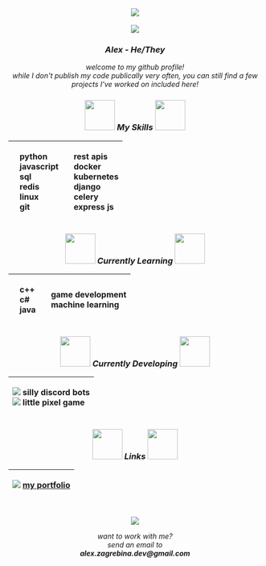 <div align="center">
  <img src="https://images-wixmp-ed30a86b8c4ca887773594c2.wixmp.com/f/a56528ff-41aa-4bae-acc8-9db1a7b13805/di23zvj-960605db-b22a-4ae4-b8e6-e76473dda352.jpg/v1/fill/w_1280,h_379,q_75,strp/wallpaperflare_com_wallpaper_resized_by_meringii_di23zvj-fullview.jpg?token=eyJ0eXAiOiJKV1QiLCJhbGciOiJIUzI1NiJ9.eyJzdWIiOiJ1cm46YXBwOjdlMGQxODg5ODIyNjQzNzNhNWYwZDQxNWVhMGQyNmUwIiwiaXNzIjoidXJuOmFwcDo3ZTBkMTg4OTgyMjY0MzczYTVmMGQ0MTVlYTBkMjZlMCIsIm9iaiI6W1t7ImhlaWdodCI6Ijw9Mzc5IiwicGF0aCI6IlwvZlwvYTU2NTI4ZmYtNDFhYS00YmFlLWFjYzgtOWRiMWE3YjEzODA1XC9kaTIzenZqLTk2MDYwNWRiLWIyMmEtNGFlNC1iOGU2LWU3NjQ3M2RkYTM1Mi5qcGciLCJ3aWR0aCI6Ijw9MTI4MCJ9XV0sImF1ZCI6WyJ1cm46c2VydmljZTppbWFnZS5vcGVyYXRpb25zIl19.S_KqXWwETkwo-z-eZhUFHz_Cr-8iFQ7miczMA8i8UoU" align="center"></br></br><img src="https://images-wixmp-ed30a86b8c4ca887773594c2.wixmp.com/f/188ddcf2-7da4-4182-9711-a18161a5af72/d8th5lh-adac81de-8e7e-424c-97c4-2f1e4670e5c4.png?token=eyJ0eXAiOiJKV1QiLCJhbGciOiJIUzI1NiJ9.eyJzdWIiOiJ1cm46YXBwOjdlMGQxODg5ODIyNjQzNzNhNWYwZDQxNWVhMGQyNmUwIiwiaXNzIjoidXJuOmFwcDo3ZTBkMTg4OTgyMjY0MzczYTVmMGQ0MTVlYTBkMjZlMCIsIm9iaiI6W1t7InBhdGgiOiJcL2ZcLzE4OGRkY2YyLTdkYTQtNDE4Mi05NzExLWExODE2MWE1YWY3MlwvZDh0aDVsaC1hZGFjODFkZS04ZTdlLTQyNGMtOTdjNC0yZjFlNDY3MGU1YzQucG5nIn1dXSwiYXVkIjpbInVybjpzZXJ2aWNlOmZpbGUuZG93bmxvYWQiXX0.YiZz5k5aXLxaf-74SJ11p6EbXvpUwwiFgTFoFfOJYHM" align="center"><br>
  <h3><strong><em>Alex - He/They</em></strong></h3>
  <p><em>welcome to my github profile!<br>while I don't publish my code publically very often, you can still find a few projects I've worked on included here!</em></p>
  <h3><strong><em><img src="https://images-wixmp-ed30a86b8c4ca887773594c2.wixmp.com/f/188ddcf2-7da4-4182-9711-a18161a5af72/d8th5lh-adac81de-8e7e-424c-97c4-2f1e4670e5c4.png?token=eyJ0eXAiOiJKV1QiLCJhbGciOiJIUzI1NiJ9.eyJzdWIiOiJ1cm46YXBwOjdlMGQxODg5ODIyNjQzNzNhNWYwZDQxNWVhMGQyNmUwIiwiaXNzIjoidXJuOmFwcDo3ZTBkMTg4OTgyMjY0MzczYTVmMGQ0MTVlYTBkMjZlMCIsIm9iaiI6W1t7InBhdGgiOiJcL2ZcLzE4OGRkY2YyLTdkYTQtNDE4Mi05NzExLWExODE2MWE1YWY3MlwvZDh0aDVsaC1hZGFjODFkZS04ZTdlLTQyNGMtOTdjNC0yZjFlNDY3MGU1YzQucG5nIn1dXSwiYXVkIjpbInVybjpzZXJ2aWNlOmZpbGUuZG93bmxvYWQiXX0.YiZz5k5aXLxaf-74SJ11p6EbXvpUwwiFgTFoFfOJYHM" width="60"> My Skills <img src="https://images-wixmp-ed30a86b8c4ca887773594c2.wixmp.com/f/188ddcf2-7da4-4182-9711-a18161a5af72/d8th5lh-adac81de-8e7e-424c-97c4-2f1e4670e5c4.png?token=eyJ0eXAiOiJKV1QiLCJhbGciOiJIUzI1NiJ9.eyJzdWIiOiJ1cm46YXBwOjdlMGQxODg5ODIyNjQzNzNhNWYwZDQxNWVhMGQyNmUwIiwiaXNzIjoidXJuOmFwcDo3ZTBkMTg4OTgyMjY0MzczYTVmMGQ0MTVlYTBkMjZlMCIsIm9iaiI6W1t7InBhdGgiOiJcL2ZcLzE4OGRkY2YyLTdkYTQtNDE4Mi05NzExLWExODE2MWE1YWY3MlwvZDh0aDVsaC1hZGFjODFkZS04ZTdlLTQyNGMtOTdjNC0yZjFlNDY3MGU1YzQucG5nIn1dXSwiYXVkIjpbInVybjpzZXJ2aWNlOmZpbGUuZG93bmxvYWQiXX0.YiZz5k5aXLxaf-74SJ11p6EbXvpUwwiFgTFoFfOJYHM" width="60"></em></strong></h5>
  
  |<p><img src="https://images-wixmp-ed30a86b8c4ca887773594c2.wixmp.com/f/b46861d4-f830-4896-8af6-71206fe2fe78/dc8u89x-83d156d1-919b-40cb-aaaa-bc0235b240ce.gif?token=eyJ0eXAiOiJKV1QiLCJhbGciOiJIUzI1NiJ9.eyJzdWIiOiJ1cm46YXBwOjdlMGQxODg5ODIyNjQzNzNhNWYwZDQxNWVhMGQyNmUwIiwiaXNzIjoidXJuOmFwcDo3ZTBkMTg4OTgyMjY0MzczYTVmMGQ0MTVlYTBkMjZlMCIsIm9iaiI6W1t7InBhdGgiOiJcL2ZcL2I0Njg2MWQ0LWY4MzAtNDg5Ni04YWY2LTcxMjA2ZmUyZmU3OFwvZGM4dTg5eC04M2QxNTZkMS05MTliLTQwY2ItYWFhYS1iYzAyMzViMjQwY2UuZ2lmIn1dXSwiYXVkIjpbInVybjpzZXJ2aWNlOmZpbGUuZG93bmxvYWQiXX0._hV8KykU64uM1HNPTMNUmynaER3H-ZHf72aqT1ASmR4" width="10"> python<br><img src="https://images-wixmp-ed30a86b8c4ca887773594c2.wixmp.com/f/b46861d4-f830-4896-8af6-71206fe2fe78/dc8u89x-83d156d1-919b-40cb-aaaa-bc0235b240ce.gif?token=eyJ0eXAiOiJKV1QiLCJhbGciOiJIUzI1NiJ9.eyJzdWIiOiJ1cm46YXBwOjdlMGQxODg5ODIyNjQzNzNhNWYwZDQxNWVhMGQyNmUwIiwiaXNzIjoidXJuOmFwcDo3ZTBkMTg4OTgyMjY0MzczYTVmMGQ0MTVlYTBkMjZlMCIsIm9iaiI6W1t7InBhdGgiOiJcL2ZcL2I0Njg2MWQ0LWY4MzAtNDg5Ni04YWY2LTcxMjA2ZmUyZmU3OFwvZGM4dTg5eC04M2QxNTZkMS05MTliLTQwY2ItYWFhYS1iYzAyMzViMjQwY2UuZ2lmIn1dXSwiYXVkIjpbInVybjpzZXJ2aWNlOmZpbGUuZG93bmxvYWQiXX0._hV8KykU64uM1HNPTMNUmynaER3H-ZHf72aqT1ASmR4" width="10"> javascript<br><img src="https://images-wixmp-ed30a86b8c4ca887773594c2.wixmp.com/f/b46861d4-f830-4896-8af6-71206fe2fe78/dc8u89x-83d156d1-919b-40cb-aaaa-bc0235b240ce.gif?token=eyJ0eXAiOiJKV1QiLCJhbGciOiJIUzI1NiJ9.eyJzdWIiOiJ1cm46YXBwOjdlMGQxODg5ODIyNjQzNzNhNWYwZDQxNWVhMGQyNmUwIiwiaXNzIjoidXJuOmFwcDo3ZTBkMTg4OTgyMjY0MzczYTVmMGQ0MTVlYTBkMjZlMCIsIm9iaiI6W1t7InBhdGgiOiJcL2ZcL2I0Njg2MWQ0LWY4MzAtNDg5Ni04YWY2LTcxMjA2ZmUyZmU3OFwvZGM4dTg5eC04M2QxNTZkMS05MTliLTQwY2ItYWFhYS1iYzAyMzViMjQwY2UuZ2lmIn1dXSwiYXVkIjpbInVybjpzZXJ2aWNlOmZpbGUuZG93bmxvYWQiXX0._hV8KykU64uM1HNPTMNUmynaER3H-ZHf72aqT1ASmR4" width="10"> sql<br><img src="https://images-wixmp-ed30a86b8c4ca887773594c2.wixmp.com/f/b46861d4-f830-4896-8af6-71206fe2fe78/dc8u89x-83d156d1-919b-40cb-aaaa-bc0235b240ce.gif?token=eyJ0eXAiOiJKV1QiLCJhbGciOiJIUzI1NiJ9.eyJzdWIiOiJ1cm46YXBwOjdlMGQxODg5ODIyNjQzNzNhNWYwZDQxNWVhMGQyNmUwIiwiaXNzIjoidXJuOmFwcDo3ZTBkMTg4OTgyMjY0MzczYTVmMGQ0MTVlYTBkMjZlMCIsIm9iaiI6W1t7InBhdGgiOiJcL2ZcL2I0Njg2MWQ0LWY4MzAtNDg5Ni04YWY2LTcxMjA2ZmUyZmU3OFwvZGM4dTg5eC04M2QxNTZkMS05MTliLTQwY2ItYWFhYS1iYzAyMzViMjQwY2UuZ2lmIn1dXSwiYXVkIjpbInVybjpzZXJ2aWNlOmZpbGUuZG93bmxvYWQiXX0._hV8KykU64uM1HNPTMNUmynaER3H-ZHf72aqT1ASmR4" width="10"> redis<br><img src="https://images-wixmp-ed30a86b8c4ca887773594c2.wixmp.com/f/b46861d4-f830-4896-8af6-71206fe2fe78/dc8u89x-83d156d1-919b-40cb-aaaa-bc0235b240ce.gif?token=eyJ0eXAiOiJKV1QiLCJhbGciOiJIUzI1NiJ9.eyJzdWIiOiJ1cm46YXBwOjdlMGQxODg5ODIyNjQzNzNhNWYwZDQxNWVhMGQyNmUwIiwiaXNzIjoidXJuOmFwcDo3ZTBkMTg4OTgyMjY0MzczYTVmMGQ0MTVlYTBkMjZlMCIsIm9iaiI6W1t7InBhdGgiOiJcL2ZcL2I0Njg2MWQ0LWY4MzAtNDg5Ni04YWY2LTcxMjA2ZmUyZmU3OFwvZGM4dTg5eC04M2QxNTZkMS05MTliLTQwY2ItYWFhYS1iYzAyMzViMjQwY2UuZ2lmIn1dXSwiYXVkIjpbInVybjpzZXJ2aWNlOmZpbGUuZG93bmxvYWQiXX0._hV8KykU64uM1HNPTMNUmynaER3H-ZHf72aqT1ASmR4" width="10"> linux<br><img src="https://images-wixmp-ed30a86b8c4ca887773594c2.wixmp.com/f/b46861d4-f830-4896-8af6-71206fe2fe78/dc8u89x-83d156d1-919b-40cb-aaaa-bc0235b240ce.gif?token=eyJ0eXAiOiJKV1QiLCJhbGciOiJIUzI1NiJ9.eyJzdWIiOiJ1cm46YXBwOjdlMGQxODg5ODIyNjQzNzNhNWYwZDQxNWVhMGQyNmUwIiwiaXNzIjoidXJuOmFwcDo3ZTBkMTg4OTgyMjY0MzczYTVmMGQ0MTVlYTBkMjZlMCIsIm9iaiI6W1t7InBhdGgiOiJcL2ZcL2I0Njg2MWQ0LWY4MzAtNDg5Ni04YWY2LTcxMjA2ZmUyZmU3OFwvZGM4dTg5eC04M2QxNTZkMS05MTliLTQwY2ItYWFhYS1iYzAyMzViMjQwY2UuZ2lmIn1dXSwiYXVkIjpbInVybjpzZXJ2aWNlOmZpbGUuZG93bmxvYWQiXX0._hV8KykU64uM1HNPTMNUmynaER3H-ZHf72aqT1ASmR4" width="10"> git</p>|<p><img src="https://images-wixmp-ed30a86b8c4ca887773594c2.wixmp.com/f/b46861d4-f830-4896-8af6-71206fe2fe78/dc8u89x-83d156d1-919b-40cb-aaaa-bc0235b240ce.gif?token=eyJ0eXAiOiJKV1QiLCJhbGciOiJIUzI1NiJ9.eyJzdWIiOiJ1cm46YXBwOjdlMGQxODg5ODIyNjQzNzNhNWYwZDQxNWVhMGQyNmUwIiwiaXNzIjoidXJuOmFwcDo3ZTBkMTg4OTgyMjY0MzczYTVmMGQ0MTVlYTBkMjZlMCIsIm9iaiI6W1t7InBhdGgiOiJcL2ZcL2I0Njg2MWQ0LWY4MzAtNDg5Ni04YWY2LTcxMjA2ZmUyZmU3OFwvZGM4dTg5eC04M2QxNTZkMS05MTliLTQwY2ItYWFhYS1iYzAyMzViMjQwY2UuZ2lmIn1dXSwiYXVkIjpbInVybjpzZXJ2aWNlOmZpbGUuZG93bmxvYWQiXX0._hV8KykU64uM1HNPTMNUmynaER3H-ZHf72aqT1ASmR4" width="10"> rest apis<br><img src="https://images-wixmp-ed30a86b8c4ca887773594c2.wixmp.com/f/b46861d4-f830-4896-8af6-71206fe2fe78/dc8u89x-83d156d1-919b-40cb-aaaa-bc0235b240ce.gif?token=eyJ0eXAiOiJKV1QiLCJhbGciOiJIUzI1NiJ9.eyJzdWIiOiJ1cm46YXBwOjdlMGQxODg5ODIyNjQzNzNhNWYwZDQxNWVhMGQyNmUwIiwiaXNzIjoidXJuOmFwcDo3ZTBkMTg4OTgyMjY0MzczYTVmMGQ0MTVlYTBkMjZlMCIsIm9iaiI6W1t7InBhdGgiOiJcL2ZcL2I0Njg2MWQ0LWY4MzAtNDg5Ni04YWY2LTcxMjA2ZmUyZmU3OFwvZGM4dTg5eC04M2QxNTZkMS05MTliLTQwY2ItYWFhYS1iYzAyMzViMjQwY2UuZ2lmIn1dXSwiYXVkIjpbInVybjpzZXJ2aWNlOmZpbGUuZG93bmxvYWQiXX0._hV8KykU64uM1HNPTMNUmynaER3H-ZHf72aqT1ASmR4" width="10"> docker<br><img src="https://images-wixmp-ed30a86b8c4ca887773594c2.wixmp.com/f/b46861d4-f830-4896-8af6-71206fe2fe78/dc8u89x-83d156d1-919b-40cb-aaaa-bc0235b240ce.gif?token=eyJ0eXAiOiJKV1QiLCJhbGciOiJIUzI1NiJ9.eyJzdWIiOiJ1cm46YXBwOjdlMGQxODg5ODIyNjQzNzNhNWYwZDQxNWVhMGQyNmUwIiwiaXNzIjoidXJuOmFwcDo3ZTBkMTg4OTgyMjY0MzczYTVmMGQ0MTVlYTBkMjZlMCIsIm9iaiI6W1t7InBhdGgiOiJcL2ZcL2I0Njg2MWQ0LWY4MzAtNDg5Ni04YWY2LTcxMjA2ZmUyZmU3OFwvZGM4dTg5eC04M2QxNTZkMS05MTliLTQwY2ItYWFhYS1iYzAyMzViMjQwY2UuZ2lmIn1dXSwiYXVkIjpbInVybjpzZXJ2aWNlOmZpbGUuZG93bmxvYWQiXX0._hV8KykU64uM1HNPTMNUmynaER3H-ZHf72aqT1ASmR4" width="10"> kubernetes<br><img src="https://images-wixmp-ed30a86b8c4ca887773594c2.wixmp.com/f/b46861d4-f830-4896-8af6-71206fe2fe78/dc8u89x-83d156d1-919b-40cb-aaaa-bc0235b240ce.gif?token=eyJ0eXAiOiJKV1QiLCJhbGciOiJIUzI1NiJ9.eyJzdWIiOiJ1cm46YXBwOjdlMGQxODg5ODIyNjQzNzNhNWYwZDQxNWVhMGQyNmUwIiwiaXNzIjoidXJuOmFwcDo3ZTBkMTg4OTgyMjY0MzczYTVmMGQ0MTVlYTBkMjZlMCIsIm9iaiI6W1t7InBhdGgiOiJcL2ZcL2I0Njg2MWQ0LWY4MzAtNDg5Ni04YWY2LTcxMjA2ZmUyZmU3OFwvZGM4dTg5eC04M2QxNTZkMS05MTliLTQwY2ItYWFhYS1iYzAyMzViMjQwY2UuZ2lmIn1dXSwiYXVkIjpbInVybjpzZXJ2aWNlOmZpbGUuZG93bmxvYWQiXX0._hV8KykU64uM1HNPTMNUmynaER3H-ZHf72aqT1ASmR4" width="10"> django<br><img src="https://images-wixmp-ed30a86b8c4ca887773594c2.wixmp.com/f/b46861d4-f830-4896-8af6-71206fe2fe78/dc8u89x-83d156d1-919b-40cb-aaaa-bc0235b240ce.gif?token=eyJ0eXAiOiJKV1QiLCJhbGciOiJIUzI1NiJ9.eyJzdWIiOiJ1cm46YXBwOjdlMGQxODg5ODIyNjQzNzNhNWYwZDQxNWVhMGQyNmUwIiwiaXNzIjoidXJuOmFwcDo3ZTBkMTg4OTgyMjY0MzczYTVmMGQ0MTVlYTBkMjZlMCIsIm9iaiI6W1t7InBhdGgiOiJcL2ZcL2I0Njg2MWQ0LWY4MzAtNDg5Ni04YWY2LTcxMjA2ZmUyZmU3OFwvZGM4dTg5eC04M2QxNTZkMS05MTliLTQwY2ItYWFhYS1iYzAyMzViMjQwY2UuZ2lmIn1dXSwiYXVkIjpbInVybjpzZXJ2aWNlOmZpbGUuZG93bmxvYWQiXX0._hV8KykU64uM1HNPTMNUmynaER3H-ZHf72aqT1ASmR4" width="10"> celery<br><img src="https://images-wixmp-ed30a86b8c4ca887773594c2.wixmp.com/f/b46861d4-f830-4896-8af6-71206fe2fe78/dc8u89x-83d156d1-919b-40cb-aaaa-bc0235b240ce.gif?token=eyJ0eXAiOiJKV1QiLCJhbGciOiJIUzI1NiJ9.eyJzdWIiOiJ1cm46YXBwOjdlMGQxODg5ODIyNjQzNzNhNWYwZDQxNWVhMGQyNmUwIiwiaXNzIjoidXJuOmFwcDo3ZTBkMTg4OTgyMjY0MzczYTVmMGQ0MTVlYTBkMjZlMCIsIm9iaiI6W1t7InBhdGgiOiJcL2ZcL2I0Njg2MWQ0LWY4MzAtNDg5Ni04YWY2LTcxMjA2ZmUyZmU3OFwvZGM4dTg5eC04M2QxNTZkMS05MTliLTQwY2ItYWFhYS1iYzAyMzViMjQwY2UuZ2lmIn1dXSwiYXVkIjpbInVybjpzZXJ2aWNlOmZpbGUuZG93bmxvYWQiXX0._hV8KykU64uM1HNPTMNUmynaER3H-ZHf72aqT1ASmR4" width="10"> express js</p>|
  | :-------- | :------- |

  <h3><strong><em><img src="https://images-wixmp-ed30a86b8c4ca887773594c2.wixmp.com/f/188ddcf2-7da4-4182-9711-a18161a5af72/d8th5lh-adac81de-8e7e-424c-97c4-2f1e4670e5c4.png?token=eyJ0eXAiOiJKV1QiLCJhbGciOiJIUzI1NiJ9.eyJzdWIiOiJ1cm46YXBwOjdlMGQxODg5ODIyNjQzNzNhNWYwZDQxNWVhMGQyNmUwIiwiaXNzIjoidXJuOmFwcDo3ZTBkMTg4OTgyMjY0MzczYTVmMGQ0MTVlYTBkMjZlMCIsIm9iaiI6W1t7InBhdGgiOiJcL2ZcLzE4OGRkY2YyLTdkYTQtNDE4Mi05NzExLWExODE2MWE1YWY3MlwvZDh0aDVsaC1hZGFjODFkZS04ZTdlLTQyNGMtOTdjNC0yZjFlNDY3MGU1YzQucG5nIn1dXSwiYXVkIjpbInVybjpzZXJ2aWNlOmZpbGUuZG93bmxvYWQiXX0.YiZz5k5aXLxaf-74SJ11p6EbXvpUwwiFgTFoFfOJYHM" width="60"> Currently Learning <img src="https://images-wixmp-ed30a86b8c4ca887773594c2.wixmp.com/f/188ddcf2-7da4-4182-9711-a18161a5af72/d8th5lh-adac81de-8e7e-424c-97c4-2f1e4670e5c4.png?token=eyJ0eXAiOiJKV1QiLCJhbGciOiJIUzI1NiJ9.eyJzdWIiOiJ1cm46YXBwOjdlMGQxODg5ODIyNjQzNzNhNWYwZDQxNWVhMGQyNmUwIiwiaXNzIjoidXJuOmFwcDo3ZTBkMTg4OTgyMjY0MzczYTVmMGQ0MTVlYTBkMjZlMCIsIm9iaiI6W1t7InBhdGgiOiJcL2ZcLzE4OGRkY2YyLTdkYTQtNDE4Mi05NzExLWExODE2MWE1YWY3MlwvZDh0aDVsaC1hZGFjODFkZS04ZTdlLTQyNGMtOTdjNC0yZjFlNDY3MGU1YzQucG5nIn1dXSwiYXVkIjpbInVybjpzZXJ2aWNlOmZpbGUuZG93bmxvYWQiXX0.YiZz5k5aXLxaf-74SJ11p6EbXvpUwwiFgTFoFfOJYHM" width="60"></em></strong></h5>
  
  |<p><img src="https://images-wixmp-ed30a86b8c4ca887773594c2.wixmp.com/f/b46861d4-f830-4896-8af6-71206fe2fe78/dc8u89x-83d156d1-919b-40cb-aaaa-bc0235b240ce.gif?token=eyJ0eXAiOiJKV1QiLCJhbGciOiJIUzI1NiJ9.eyJzdWIiOiJ1cm46YXBwOjdlMGQxODg5ODIyNjQzNzNhNWYwZDQxNWVhMGQyNmUwIiwiaXNzIjoidXJuOmFwcDo3ZTBkMTg4OTgyMjY0MzczYTVmMGQ0MTVlYTBkMjZlMCIsIm9iaiI6W1t7InBhdGgiOiJcL2ZcL2I0Njg2MWQ0LWY4MzAtNDg5Ni04YWY2LTcxMjA2ZmUyZmU3OFwvZGM4dTg5eC04M2QxNTZkMS05MTliLTQwY2ItYWFhYS1iYzAyMzViMjQwY2UuZ2lmIn1dXSwiYXVkIjpbInVybjpzZXJ2aWNlOmZpbGUuZG93bmxvYWQiXX0._hV8KykU64uM1HNPTMNUmynaER3H-ZHf72aqT1ASmR4" width="10"> c++<br><img src="https://images-wixmp-ed30a86b8c4ca887773594c2.wixmp.com/f/b46861d4-f830-4896-8af6-71206fe2fe78/dc8u89x-83d156d1-919b-40cb-aaaa-bc0235b240ce.gif?token=eyJ0eXAiOiJKV1QiLCJhbGciOiJIUzI1NiJ9.eyJzdWIiOiJ1cm46YXBwOjdlMGQxODg5ODIyNjQzNzNhNWYwZDQxNWVhMGQyNmUwIiwiaXNzIjoidXJuOmFwcDo3ZTBkMTg4OTgyMjY0MzczYTVmMGQ0MTVlYTBkMjZlMCIsIm9iaiI6W1t7InBhdGgiOiJcL2ZcL2I0Njg2MWQ0LWY4MzAtNDg5Ni04YWY2LTcxMjA2ZmUyZmU3OFwvZGM4dTg5eC04M2QxNTZkMS05MTliLTQwY2ItYWFhYS1iYzAyMzViMjQwY2UuZ2lmIn1dXSwiYXVkIjpbInVybjpzZXJ2aWNlOmZpbGUuZG93bmxvYWQiXX0._hV8KykU64uM1HNPTMNUmynaER3H-ZHf72aqT1ASmR4" width="10"> c#<br><img src="https://images-wixmp-ed30a86b8c4ca887773594c2.wixmp.com/f/b46861d4-f830-4896-8af6-71206fe2fe78/dc8u89x-83d156d1-919b-40cb-aaaa-bc0235b240ce.gif?token=eyJ0eXAiOiJKV1QiLCJhbGciOiJIUzI1NiJ9.eyJzdWIiOiJ1cm46YXBwOjdlMGQxODg5ODIyNjQzNzNhNWYwZDQxNWVhMGQyNmUwIiwiaXNzIjoidXJuOmFwcDo3ZTBkMTg4OTgyMjY0MzczYTVmMGQ0MTVlYTBkMjZlMCIsIm9iaiI6W1t7InBhdGgiOiJcL2ZcL2I0Njg2MWQ0LWY4MzAtNDg5Ni04YWY2LTcxMjA2ZmUyZmU3OFwvZGM4dTg5eC04M2QxNTZkMS05MTliLTQwY2ItYWFhYS1iYzAyMzViMjQwY2UuZ2lmIn1dXSwiYXVkIjpbInVybjpzZXJ2aWNlOmZpbGUuZG93bmxvYWQiXX0._hV8KykU64uM1HNPTMNUmynaER3H-ZHf72aqT1ASmR4" width="10"> java</p>|<p><img src="https://images-wixmp-ed30a86b8c4ca887773594c2.wixmp.com/f/b46861d4-f830-4896-8af6-71206fe2fe78/dc8u89x-83d156d1-919b-40cb-aaaa-bc0235b240ce.gif?token=eyJ0eXAiOiJKV1QiLCJhbGciOiJIUzI1NiJ9.eyJzdWIiOiJ1cm46YXBwOjdlMGQxODg5ODIyNjQzNzNhNWYwZDQxNWVhMGQyNmUwIiwiaXNzIjoidXJuOmFwcDo3ZTBkMTg4OTgyMjY0MzczYTVmMGQ0MTVlYTBkMjZlMCIsIm9iaiI6W1t7InBhdGgiOiJcL2ZcL2I0Njg2MWQ0LWY4MzAtNDg5Ni04YWY2LTcxMjA2ZmUyZmU3OFwvZGM4dTg5eC04M2QxNTZkMS05MTliLTQwY2ItYWFhYS1iYzAyMzViMjQwY2UuZ2lmIn1dXSwiYXVkIjpbInVybjpzZXJ2aWNlOmZpbGUuZG93bmxvYWQiXX0._hV8KykU64uM1HNPTMNUmynaER3H-ZHf72aqT1ASmR4" width="10"> game development<br><img src="https://images-wixmp-ed30a86b8c4ca887773594c2.wixmp.com/f/b46861d4-f830-4896-8af6-71206fe2fe78/dc8u89x-83d156d1-919b-40cb-aaaa-bc0235b240ce.gif?token=eyJ0eXAiOiJKV1QiLCJhbGciOiJIUzI1NiJ9.eyJzdWIiOiJ1cm46YXBwOjdlMGQxODg5ODIyNjQzNzNhNWYwZDQxNWVhMGQyNmUwIiwiaXNzIjoidXJuOmFwcDo3ZTBkMTg4OTgyMjY0MzczYTVmMGQ0MTVlYTBkMjZlMCIsIm9iaiI6W1t7InBhdGgiOiJcL2ZcL2I0Njg2MWQ0LWY4MzAtNDg5Ni04YWY2LTcxMjA2ZmUyZmU3OFwvZGM4dTg5eC04M2QxNTZkMS05MTliLTQwY2ItYWFhYS1iYzAyMzViMjQwY2UuZ2lmIn1dXSwiYXVkIjpbInVybjpzZXJ2aWNlOmZpbGUuZG93bmxvYWQiXX0._hV8KykU64uM1HNPTMNUmynaER3H-ZHf72aqT1ASmR4" width="10"> machine learning</p>|
  | :-------- | :------- |

  <h3><strong><em><img src="https://images-wixmp-ed30a86b8c4ca887773594c2.wixmp.com/f/188ddcf2-7da4-4182-9711-a18161a5af72/d8th5lh-adac81de-8e7e-424c-97c4-2f1e4670e5c4.png?token=eyJ0eXAiOiJKV1QiLCJhbGciOiJIUzI1NiJ9.eyJzdWIiOiJ1cm46YXBwOjdlMGQxODg5ODIyNjQzNzNhNWYwZDQxNWVhMGQyNmUwIiwiaXNzIjoidXJuOmFwcDo3ZTBkMTg4OTgyMjY0MzczYTVmMGQ0MTVlYTBkMjZlMCIsIm9iaiI6W1t7InBhdGgiOiJcL2ZcLzE4OGRkY2YyLTdkYTQtNDE4Mi05NzExLWExODE2MWE1YWY3MlwvZDh0aDVsaC1hZGFjODFkZS04ZTdlLTQyNGMtOTdjNC0yZjFlNDY3MGU1YzQucG5nIn1dXSwiYXVkIjpbInVybjpzZXJ2aWNlOmZpbGUuZG93bmxvYWQiXX0.YiZz5k5aXLxaf-74SJ11p6EbXvpUwwiFgTFoFfOJYHM" width="60"> Currently Developing <img src="https://images-wixmp-ed30a86b8c4ca887773594c2.wixmp.com/f/188ddcf2-7da4-4182-9711-a18161a5af72/d8th5lh-adac81de-8e7e-424c-97c4-2f1e4670e5c4.png?token=eyJ0eXAiOiJKV1QiLCJhbGciOiJIUzI1NiJ9.eyJzdWIiOiJ1cm46YXBwOjdlMGQxODg5ODIyNjQzNzNhNWYwZDQxNWVhMGQyNmUwIiwiaXNzIjoidXJuOmFwcDo3ZTBkMTg4OTgyMjY0MzczYTVmMGQ0MTVlYTBkMjZlMCIsIm9iaiI6W1t7InBhdGgiOiJcL2ZcLzE4OGRkY2YyLTdkYTQtNDE4Mi05NzExLWExODE2MWE1YWY3MlwvZDh0aDVsaC1hZGFjODFkZS04ZTdlLTQyNGMtOTdjNC0yZjFlNDY3MGU1YzQucG5nIn1dXSwiYXVkIjpbInVybjpzZXJ2aWNlOmZpbGUuZG93bmxvYWQiXX0.YiZz5k5aXLxaf-74SJ11p6EbXvpUwwiFgTFoFfOJYHM" width="60"></em></strong></h5>
  
  |<p><img src="https://images-wixmp-ed30a86b8c4ca887773594c2.wixmp.com/f/1d9059de-ffc4-4479-9fcf-03972a53ab72/dacdh0c-ac97d1fc-32a1-49ca-b8ba-cf42630f733b.gif?token=eyJ0eXAiOiJKV1QiLCJhbGciOiJIUzI1NiJ9.eyJzdWIiOiJ1cm46YXBwOjdlMGQxODg5ODIyNjQzNzNhNWYwZDQxNWVhMGQyNmUwIiwiaXNzIjoidXJuOmFwcDo3ZTBkMTg4OTgyMjY0MzczYTVmMGQ0MTVlYTBkMjZlMCIsIm9iaiI6W1t7InBhdGgiOiJcL2ZcLzFkOTA1OWRlLWZmYzQtNDQ3OS05ZmNmLTAzOTcyYTUzYWI3MlwvZGFjZGgwYy1hYzk3ZDFmYy0zMmExLTQ5Y2EtYjhiYS1jZjQyNjMwZjczM2IuZ2lmIn1dXSwiYXVkIjpbInVybjpzZXJ2aWNlOmZpbGUuZG93bmxvYWQiXX0.-jLQ52DMLZ0OI7YF1d2I2qG6XNKBuNsQMcc0WCkJi0o"> silly discord bots<br><img src="https://images-wixmp-ed30a86b8c4ca887773594c2.wixmp.com/f/1d9059de-ffc4-4479-9fcf-03972a53ab72/dacdh0c-ac97d1fc-32a1-49ca-b8ba-cf42630f733b.gif?token=eyJ0eXAiOiJKV1QiLCJhbGciOiJIUzI1NiJ9.eyJzdWIiOiJ1cm46YXBwOjdlMGQxODg5ODIyNjQzNzNhNWYwZDQxNWVhMGQyNmUwIiwiaXNzIjoidXJuOmFwcDo3ZTBkMTg4OTgyMjY0MzczYTVmMGQ0MTVlYTBkMjZlMCIsIm9iaiI6W1t7InBhdGgiOiJcL2ZcLzFkOTA1OWRlLWZmYzQtNDQ3OS05ZmNmLTAzOTcyYTUzYWI3MlwvZGFjZGgwYy1hYzk3ZDFmYy0zMmExLTQ5Y2EtYjhiYS1jZjQyNjMwZjczM2IuZ2lmIn1dXSwiYXVkIjpbInVybjpzZXJ2aWNlOmZpbGUuZG93bmxvYWQiXX0.-jLQ52DMLZ0OI7YF1d2I2qG6XNKBuNsQMcc0WCkJi0o"> little pixel game<br></p>|
  | :-------- |

  <h3><strong><em><img src="https://images-wixmp-ed30a86b8c4ca887773594c2.wixmp.com/f/188ddcf2-7da4-4182-9711-a18161a5af72/d8th5lh-adac81de-8e7e-424c-97c4-2f1e4670e5c4.png?token=eyJ0eXAiOiJKV1QiLCJhbGciOiJIUzI1NiJ9.eyJzdWIiOiJ1cm46YXBwOjdlMGQxODg5ODIyNjQzNzNhNWYwZDQxNWVhMGQyNmUwIiwiaXNzIjoidXJuOmFwcDo3ZTBkMTg4OTgyMjY0MzczYTVmMGQ0MTVlYTBkMjZlMCIsIm9iaiI6W1t7InBhdGgiOiJcL2ZcLzE4OGRkY2YyLTdkYTQtNDE4Mi05NzExLWExODE2MWE1YWY3MlwvZDh0aDVsaC1hZGFjODFkZS04ZTdlLTQyNGMtOTdjNC0yZjFlNDY3MGU1YzQucG5nIn1dXSwiYXVkIjpbInVybjpzZXJ2aWNlOmZpbGUuZG93bmxvYWQiXX0.YiZz5k5aXLxaf-74SJ11p6EbXvpUwwiFgTFoFfOJYHM" width="60"> Links <img src="https://images-wixmp-ed30a86b8c4ca887773594c2.wixmp.com/f/188ddcf2-7da4-4182-9711-a18161a5af72/d8th5lh-adac81de-8e7e-424c-97c4-2f1e4670e5c4.png?token=eyJ0eXAiOiJKV1QiLCJhbGciOiJIUzI1NiJ9.eyJzdWIiOiJ1cm46YXBwOjdlMGQxODg5ODIyNjQzNzNhNWYwZDQxNWVhMGQyNmUwIiwiaXNzIjoidXJuOmFwcDo3ZTBkMTg4OTgyMjY0MzczYTVmMGQ0MTVlYTBkMjZlMCIsIm9iaiI6W1t7InBhdGgiOiJcL2ZcLzE4OGRkY2YyLTdkYTQtNDE4Mi05NzExLWExODE2MWE1YWY3MlwvZDh0aDVsaC1hZGFjODFkZS04ZTdlLTQyNGMtOTdjNC0yZjFlNDY3MGU1YzQucG5nIn1dXSwiYXVkIjpbInVybjpzZXJ2aWNlOmZpbGUuZG93bmxvYWQiXX0.YiZz5k5aXLxaf-74SJ11p6EbXvpUwwiFgTFoFfOJYHM" width="60"></em></strong></h5>
  
  |<p><img src="https://images-wixmp-ed30a86b8c4ca887773594c2.wixmp.com/f/1d9059de-ffc4-4479-9fcf-03972a53ab72/dacdh0c-ac97d1fc-32a1-49ca-b8ba-cf42630f733b.gif?token=eyJ0eXAiOiJKV1QiLCJhbGciOiJIUzI1NiJ9.eyJzdWIiOiJ1cm46YXBwOjdlMGQxODg5ODIyNjQzNzNhNWYwZDQxNWVhMGQyNmUwIiwiaXNzIjoidXJuOmFwcDo3ZTBkMTg4OTgyMjY0MzczYTVmMGQ0MTVlYTBkMjZlMCIsIm9iaiI6W1t7InBhdGgiOiJcL2ZcLzFkOTA1OWRlLWZmYzQtNDQ3OS05ZmNmLTAzOTcyYTUzYWI3MlwvZGFjZGgwYy1hYzk3ZDFmYy0zMmExLTQ5Y2EtYjhiYS1jZjQyNjMwZjczM2IuZ2lmIn1dXSwiYXVkIjpbInVybjpzZXJ2aWNlOmZpbGUuZG93bmxvYWQiXX0.-jLQ52DMLZ0OI7YF1d2I2qG6XNKBuNsQMcc0WCkJi0o"> <a href="meringedev.site">my portfolio|
  | :-------- |

  <br>
  <img src="https://images-wixmp-ed30a86b8c4ca887773594c2.wixmp.com/f/0227008f-4c5e-4e15-a020-ab3200b7002a/d9us3i0-4f560b9a-d388-40ee-bfa4-9ae3311c2a9b.gif?token=eyJ0eXAiOiJKV1QiLCJhbGciOiJIUzI1NiJ9.eyJzdWIiOiJ1cm46YXBwOjdlMGQxODg5ODIyNjQzNzNhNWYwZDQxNWVhMGQyNmUwIiwiaXNzIjoidXJuOmFwcDo3ZTBkMTg4OTgyMjY0MzczYTVmMGQ0MTVlYTBkMjZlMCIsIm9iaiI6W1t7InBhdGgiOiJcL2ZcLzAyMjcwMDhmLTRjNWUtNGUxNS1hMDIwLWFiMzIwMGI3MDAyYVwvZDl1czNpMC00ZjU2MGI5YS1kMzg4LTQwZWUtYmZhNC05YWUzMzExYzJhOWIuZ2lmIn1dXSwiYXVkIjpbInVybjpzZXJ2aWNlOmZpbGUuZG93bmxvYWQiXX0.06z4P1Ir5CoJ1AeU5bqID03XG4dVysfUe-uCxObYpPU"><p><em>want to work with me?<br>send an email to<br><strong>alex.zagrebina.dev@gmail.com</strong></em></p>
</div>
